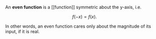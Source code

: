An **even function** is a [[function]] symmetric about the y-axis, i.e. 

$$
f(-x) = f(x).
$$

In other words, an even function cares only about the magnitude of its input, if it is real.
